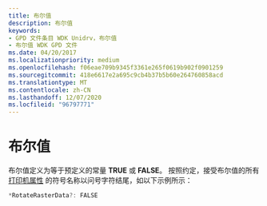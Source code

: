 ```yaml
---
title: 布尔值
description: 布尔值
keywords:
- GPD 文件条目 WDK Unidrv，布尔值
- 布尔值 WDK GPD 文件
ms.date: 04/20/2017
ms.localizationpriority: medium
ms.openlocfilehash: f06eae709b9345f3361e265f0619b902f0901259
ms.sourcegitcommit: 418e6617e2a695c9cb4b37b5b60e264760858acd
ms.translationtype: MT
ms.contentlocale: zh-CN
ms.lasthandoff: 12/07/2020
ms.locfileid: "96797771"
---
```

# <a name="boolean-values"></a>布尔值





布尔值定义为等于预定义的常量 **TRUE** 或 **FALSE**。 按照约定，接受布尔值的所有 [打印机属性](printer-attributes.md) 的符号名称以问号字符结尾，如以下示例所示：

```cpp
*RotateRasterData?: FALSE
```

 

 




